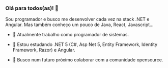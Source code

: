 ### Olá para todos(as)! 👋

Sou programador e busco me desenvolver cada vez na stack .NET e Angular.
Mas também conheço um pouco de Java, React, Javascript...

- 🔭 Atualmente trabalho como programador de sistemas.

- 🌱 Estou estudando .NET 5 (C#, Asp Net 5, Entity Framework, Identity Framework, Razor) e Angular.

- 👯 Busco num futuro próximo colaborar com a comunidade opensource.

 
 


